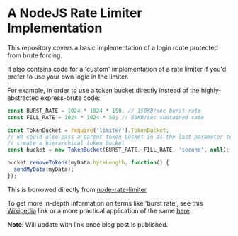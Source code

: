 # A NodeJS Rate Limiter Implementation

This repository covers a basic implementation of a login route
protected from brute forcing.

It also contains code for a 'custom' implementation of a rate 
limiter if you'd prefer to use your own logic in the limiter.

For example, in order to use a token bucket directly instead
of the highly-abstracted express-brute code:

```javascript
const BURST_RATE = 1024 * 1024 * 150; // 150KB/sec burst rate
const FILL_RATE = 1024 * 1024 * 50; // 50KB/sec sustained rate

const TokenBucket = require('limiter').TokenBucket;
// We could also pass a parent token bucket in as the last parameter to
// create a hierarchical token bucket
const bucket = new TokenBucket(BURST_RATE, FILL_RATE, 'second', null);

bucket.removeTokens(myData.byteLength, function() {
  sendMyData(myData);
});
```

This is borrowed directly from [node-rate-limiter](https://github.com/jhurliman/node-rate-limiter)

To get more in-depth information on terms like 'burst rate', see 
this [Wikipedia](https://en.wikipedia.org/wiki/Token_bucket#Burst_size) link
or a more practical application of the 
same [here](https://www.cs.ucy.ac.cy/courses/EPL606/slides/Topic3a.pdf).

**Note**: Will update with link once blog post is published.
